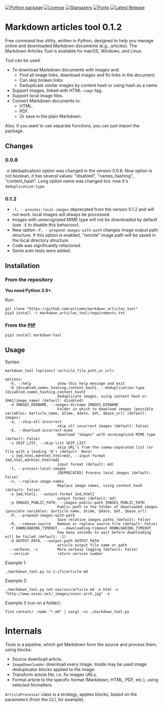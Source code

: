 [![Python package](https://github.com/artiomn/markdown_images_downloader/workflows/Python%20package/badge.svg)](https://github.com/artiomn/markdown_articles_tool/actions/)
[![License](https://img.shields.io/badge/license-MIT-brightgreen.svg)](https://opensource.org/licenses/MIT)
[![Stargazers](https://img.shields.io/github/stars/artiomn/markdown_images_downloader.svg)](https://github.com/artiomn/markdown_images_downloader/stargazers)
[![Forks](https://img.shields.io/github/forks/artiomn/markdown_images_downloader.svg)](https://github.com/artiomn/markdown_images_downloader/network/members)
[![Latest Release](https://img.shields.io/github/v/release/artiomn/markdown_images_downloader.svg)](https://github.com/artiomn/markdown_images_downloader/releases)


# Markdown articles tool 0.1.2

Free command line utility, written in Python, designed to help you manage online and downloaded Markdown documents (e.g., articles).
The Markdown Articles Tool is available for macOS, Windows, and Linux. 

Tool can be used:

- To download Markdown documents with images and:
  * Find all image links, download images and fix links in the document.
  * Can skip broken links.
  * Deduplicate similar images by content hash or using hash as a name.
- Support images, linked with HTML `<img>` tag.
- Support local image files.
- Convert Markdown documents to:
  * HTML.
  * PDF.
  * Or save in the plain Markdown.

Also, if you want to use separate functions, you can just import the package.


## Changes

### 0.0.8

`-D` (deduplication) option was changed in the version 0.0.8. Now option is not boolean, it has several values: "disabled", "names_hashing", "content_hash".
  Long option name was changed too: now it's `deduplication-type`.

### 0.1.2

- `-l, --process-local-images` deprecated from the version 0.1.2 and will not work: local images will always be processed.
- Images with unrecognized MIME type will not be downloaded by default (use `-E` to disable this behaviour).
- New option `-P, --prepend-images-with-path` changes image output path structure. If this option is enabled,
  "remote" image path will be saved in the local directory structure.
- Code was significantly refactored.
- Some auto tests were added.


## Installation

### From the repository

**You need Python 3.9+.**

Run:

```
git clone "https://github.com/artiomn/markdown_articles_tool"
pip3 install -r markdown_articles_tool/requirements.txt
```

### From the [PIP](https://pypi.org/project/markdown-tool/)

```
pip3 install markdown-tool
```


## Usage

Syntax:

```
markdown_tool [options] <article_file_path_or_url>

options:
  -h, --help            show this help message and exit
  -D {disabled,names_hashing,content_hash}, --deduplication-type {disabled,names_hashing,content_hash}
                        Deduplicate images, using content hash or SHA1(image_name) (default: disabled)
  -d IMAGES_DIRNAME, --images-dirname IMAGES_DIRNAME
                        Folder in which to download images (possible variables: $article_name, $time, $date, $dt, $base_url) (default: images)
  -a, --skip-all-incorrect
                        skip all incorrect images (default: False)
  -E, --download-incorrect-mime
                        download "images" with unrecognized MIME type (default: False)
  -s SKIP_LIST, --skip-list SKIP_LIST
                        skip URL's from the comma-separated list (or file with a leading '@') (default: None)
  -i {md,html,md+html,html+md}, --input-format {md,html,md+html,html+md}
                        input format (default: md)
  -l, --process-local-images
                        [DEPRECATED] Process local images (default: False)
  -n, --replace-image-names
                        Replace image names, using content hash (default: False)
  -o {md,html}, --output-format {md,html}
                        output format (default: md)
  -p IMAGES_PUBLIC_PATH, --images-public-path IMAGES_PUBLIC_PATH
                        Public path to the folder of downloaded images (possible variables: $article_name, $time, $date, $dt, $base_url)
  -P, --prepend-images-with-path
                        Save relative images paths (default: False)
  -R, --remove-source   Remove or replace source file (default: False)
  -t DOWNLOADING_TIMEOUT, --downloading-timeout DOWNLOADING_TIMEOUT
                        how many seconds to wait before downloading will be failed (default: -1)
  -O OUTPUT_PATH, --output-path OUTPUT_PATH
                        article output file name or path
  --verbose, -v         More verbose logging (default: False)
  --version             return version number
```

Example 1:

```
./markdown_tool.py nc-1-zfs/article.md
```

Example 2:

```
./markdown_tool.py not-nas/sov/article.md -o html -s "http://www.ossec.net/_images/ossec-arch.jpg" -a
```

Example 3 (run on a folder):

```
find content/ -name "*.md" | xargs -n1 ./markdown_tool.py
```


# Internals

Tools is a pipeline, which get Markdown form the source and process them, using blocks:

- Source download article.
- `ImageDownloader` download every image.
  Inside may be used image deduplicator blocks applied to the image.
- Transform article file, i.e. fix images URLs.
- Format article to the specific format (Markdown, HTML, PDF, etc.), using selected formatters.

`ArticleProcessor` class is a strategy, applies blocks, based on the parameters (from the CLI, for example).
